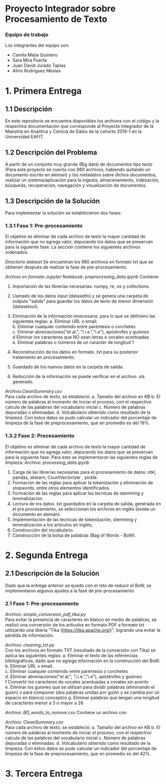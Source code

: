 # Proyecto Integrador sobre Procesamiento de Texto

### Equipo de trabajo
Los integrantes del equipo son:
-  Camila Mejía Quintero
-  Sara Mira Puerta
-  Juan David Jurado Tapias
-  Alirio Rodriguez Mesías

# 1. Primera Entrega
## 1.1 Descripción
En este repositorio se encuentra disponibles los archivos con el código y la respectiva documentación que corresponde al Proyecto Integrador de la Maestría en Analítica y Ciencia de Datos de la cohorte 2019-1 en la  Universidad EAFIT.

## 1.2 Descripción del Problema
A partir de un conjunto muy grande (Big data) de documentos tipo texto (Para este proyecto se cuenta con 980 archivos, habiendo quitando un documento escrito en aleman) y los metadatos sobre dichos documentos, realizar un sistema/aplicación para la ingesta, almacenamiento, indexación, búsqueda, recuperación, navegación y visualización de documentos. 

## 1.3 Descripción de la Solución
Para implementar la solución se establecieron dos fases:

### 1.3.1 Fase 1: Pre-procesamiento
El objetivo es eliminar de cada archivo de texto la mayor cantidad de información que no agrega valor, depurando los datos que se preservan para la siguiente fase. La sección contiene los siguientes archivos ordenados:

*Directorio dataset*
Se encuentran los 980 archivos en formato txt que se obtienen después de realizar la fase de pre-procesamiento.

*Archivo en formato Jupyter Notebook: preprocessing_data.ipynb*
Contiene:
1. Importación de las librerías necesarias: numpy, re, os y collections. 
2. Llamado de los datos input (datasetIn) y se genera una carpeta de outputs "salida" para guardar los datos de texto de menor dimensión (datasetout).
3. Eliminación de la información innecesaria, para lo que se definiero las siguientes reglas:
     a. Eliminar URL o email.<br>
     b. Eliminar cualquier contenido entre paréntesis o corchetes<br>
     c. Eliminar abreviaciones("et al.", "i.i.e.","i.e"), apóstrofes y guiónes<br>
     d  Eliminar los caracteres que NO sean letras o vocales acentuadas<br>
     e. Eliminar palabras o números de un caracter de longitud 1<br>
     
4. Reconstrucción de los datos en formato .txt para su posterior tratamiento en procesamiento. 
5. Guardado de los nuevos datos en la carpeta de salida.
6. Reducción de la información se puede verificar en el archivo .xls generado. 

*Archivo:CleanSummary.csv*<br>
Para cada archivo de texto, se  estableció:
  a. Tamaño del archivo en KB
  b. El número de palabras al momento de iniciar el proceso, con el respectivo calculo de las palabras del vocabulario inicial
  c. Número de palabras depuradas o eliminadas.
  d. Volcabulario obtenido como resultado de la limpieza.
  Con estos datos se pudo calcular un indicador del porcentaje de limpieza de la fase de preprocesamiento, que en promedio es del 19%.
  
### 1.3.2 Fase 2: Procesamiento
El objetivo es eliminar de cada archivo de texto la mayor cantidad de información que no agrega valor, depurando los datos que se preservan para la siguiente fase.   Para esto se implementaron las siguientes reglas de limpieza:
*Archivo: processing_data.ipynb*
1. Carga de las librerías necesarias para el procesamiento de datos: ntkl, pandas, sklearn, CountVectorizer , pickle. 
2. Formación de las reglas para aplicar la tokenización y eliminación de stopwords, entre otros elementos identificados. 
3. Formación de las reglas para aplicar las tecnicas de stemming y lemmatización. 
4. Lectura de los datos .txt guardados en la carpeta de salida, generada en el pre.procesamiento, se seleccionan los archivos en inglés (existe un documento en alemán). 
5. Implementación de las técnicas de tokenización, stemming y lemmatización a los artículos en inglés, 
6. Construcción del vocabulario.
7. Construcción de la bolsa de palabras (Bag of Words - BoW).

# 2. Segunda Entrega
## 2.1 Descripción de la Solución
Dado que la entrega anterior se quedo con el reto de reducir el BoW, se implementaron algunos ajustes a la fase de pre-procesamiento

### 2.1 Fase 1: Pre-procesamiento
*Archivo: simple_conversion_pdf_tika.py*<br>
Para evitar la presencia de caracteres en blanco en medio de palabras, se realizó una conversión de los artículos en formato PDF a formato txt utilizando una libería "Tika (https://tika.apache.org/)", logrando una evitar la pérdida de información.

*Archivo: cleaning_txt.py* <br>
Con los archivos en formato TXT (resultado de la conversión con Tika) se aplica las siguientes reglas:
     a. Eliminar el texto de las referencias bibliográficas, dado que no agrega información en la construcción del BoW.
     b. Eliminar URL o email.<br>
     c. Eliminar cualquier contenido entre paréntesis o corchetes<br>
     d. Eliminar abreviaciones("et al.", "i.i.e.","i.e"), apóstrofes y guiónes<br>
     f  Convertir los caracteres de vocales acentuadas a covales sin acento<br>
     e.  Eliminar los guiones que se utilizan para dividir palabras (eliminando el guión) o para componer (dos palabras unidas por guión y se cambia por un espacio en blanco) conceptos
     g. Eliminar palabras que tengan una longitud de caracteres menor a 3 o mayor a 26<br>

*Archivo: BD_words_to_remove.csv*
Contiene un archivo con

*Archivo: CleanSummary.csv*<br>
Para cada archivo de texto, se  estableció:
  a. Tamaño del archivo en KB
  b. El número de palabras al momento de iniciar el proceso, con el respectivo calculo de las palabras del vocabulario inicial
  c. Número de palabras depuradas o eliminadas.
  d. Volcabulario obtenido como resultado de la limpieza.
  Con estos datos se pudo calcular un indicador del porcentaje de limpieza de la fase de preprocesamiento, que en promedio es del 42%.
  
  
  # 3. Tercera Entrega
  
